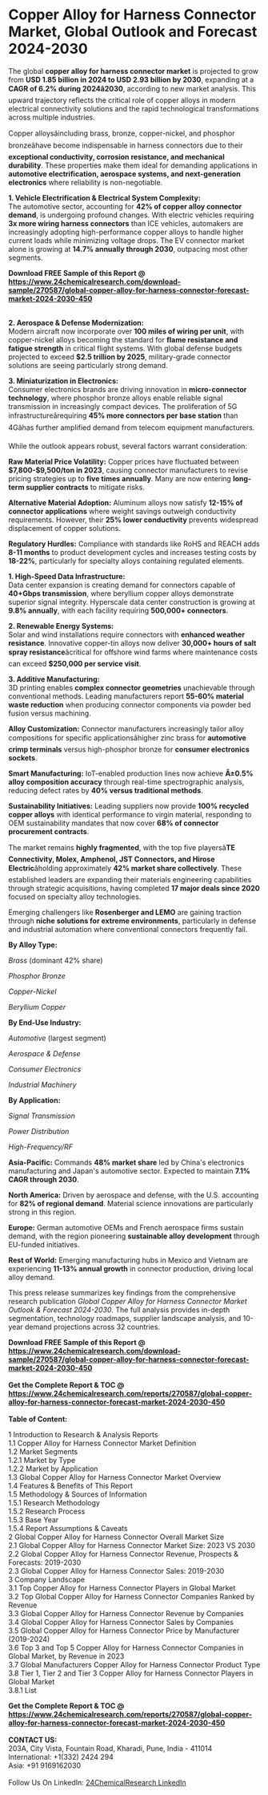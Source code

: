 <h1>Copper Alloy for Harness Connector Market, Global Outlook and Forecast 2024-2030</h1><p>The global <strong>copper alloy for harness connector market</strong> is projected to grow from <strong>USD 1.85 billion in 2024 to USD 2.93 billion by 2030</strong>, expanding at a <strong>CAGR of 6.2% during 2024â2030</strong>, according to new market analysis. This upward trajectory reflects the critical role of copper alloys in modern electrical connectivity solutions and the rapid technological transformations across multiple industries.</p><p>Copper alloysâincluding brass, bronze, copper-nickel, and phosphor bronzeâhave become indispensable in harness connectors due to their <strong>exceptional conductivity, corrosion resistance, and mechanical durability</strong>. These properties make them ideal for demanding applications in <strong>automotive electrification, aerospace systems, and next-generation electronics</strong> where reliability is non-negotiable.</p><p><strong>1. Vehicle Electrification &amp; Electrical System Complexity:</strong><br>
The automotive sector, accounting for <strong>42% of copper alloy connector demand</strong>, is undergoing profound changes. With electric vehicles requiring <strong>3x more wiring harness connectors</strong> than ICE vehicles, automakers are increasingly adopting high-performance copper alloys to handle higher current loads while minimizing voltage drops. The EV connector market alone is growing at <strong>14.7% annually through 2030</strong>, outpacing most other segments.</p><div><b>Download FREE Sample of this Report @ 
            <a href="https://www.24chemicalresearch.com/download-sample/270587/global-copper-alloy-for-harness-connector-forecast-market-2024-2030-450">
            https://www.24chemicalresearch.com/download-sample/270587/global-copper-alloy-for-harness-connector-forecast-market-2024-2030-450</a></b></div><br><p><strong>2. Aerospace &amp; Defense Modernization:</strong><br>
Modern aircraft now incorporate over <strong>100 miles of wiring per unit</strong>, with copper-nickel alloys becoming the standard for <strong>flame resistance and fatigue strength</strong> in critical flight systems. With global defense budgets projected to exceed <strong>$2.5 trillion by 2025</strong>, military-grade connector solutions are seeing particularly strong demand.</p><p><strong>3. Miniaturization in Electronics:</strong><br>
Consumer electronics brands are driving innovation in <strong>micro-connector technology</strong>, where phosphor bronze alloys enable reliable signal transmission in increasingly compact devices. The proliferation of 5G infrastructureârequiring <strong>45% more connectors per base station</strong> than 4Gâhas further amplified demand from telecom equipment manufacturers.</p><p>While the outlook appears robust, several factors warrant consideration:</p><p><strong>Raw Material Price Volatility:</strong> Copper prices have fluctuated between <strong>$7,800-$9,500/ton in 2023</strong>, causing connector manufacturers to revise pricing strategies up to <strong>five times annually</strong>. Many are now entering <strong>long-term supplier contracts</strong> to mitigate risks.</p><p><strong>Alternative Material Adoption:</strong> Aluminum alloys now satisfy <strong>12-15% of connector applications</strong> where weight savings outweigh conductivity requirements. However, their <strong>25% lower conductivity</strong> prevents widespread displacement of copper solutions.</p><p><strong>Regulatory Hurdles:</strong> Compliance with standards like RoHS and REACH adds <strong>8-11 months</strong> to product development cycles and increases testing costs by <strong>18-22%</strong>, particularly for specialty alloys containing regulated elements.</p><p><strong>1. High-Speed Data Infrastructure:</strong><br>
Data center expansion is creating demand for connectors capable of <strong>40+Gbps transmission</strong>, where beryllium copper alloys demonstrate superior signal integrity. Hyperscale data center construction is growing at <strong>9.8% annually</strong>, with each facility requiring <strong>500,000+ connectors</strong>.</p><p><strong>2. Renewable Energy Systems:</strong><br>
Solar and wind installations require connectors with <strong>enhanced weather resistance</strong>. Innovative copper-tin alloys now deliver <strong>30,000+ hours of salt spray resistance</strong>âcritical for offshore wind farms where maintenance costs can exceed <strong>$250,000 per service visit</strong>.</p><p><strong>3. Additive Manufacturing:</strong><br>
3D printing enables <strong>complex connector geometries</strong> unachievable through conventional methods. Leading manufacturers report <strong>55-60% material waste reduction</strong> when producing connector components via powder bed fusion versus machining.</p><p><strong>Alloy Customization:</strong> Connector manufacturers increasingly tailor alloy compositions for specific applicationsâhigher zinc brass for <strong>automotive crimp terminals</strong> versus high-phosphor bronze for <strong>consumer electronics sockets</strong>.</p><p><strong>Smart Manufacturing:</strong> IoT-enabled production lines now achieve <strong>Â±0.5% alloy composition accuracy</strong> through real-time spectrographic analysis, reducing defect rates by <strong>40% versus traditional methods</strong>.</p><p><strong>Sustainability Initiatives:</strong> Leading suppliers now provide <strong>100% recycled copper alloys</strong> with identical performance to virgin material, responding to OEM sustainability mandates that now cover <strong>68% of connector procurement contracts</strong>.</p><p>The market remains <strong>highly fragmented</strong>, with the top five playersâ<strong>TE Connectivity, Molex, Amphenol, JST Connectors, and Hirose Electric</strong>âholding approximately <strong>42% market share collectively</strong>. These established leaders are expanding their materials engineering capabilities through strategic acquisitions, having completed <strong>17 major deals since 2020</strong> focused on specialty alloy technologies.</p><p>Emerging challengers like <strong>Rosenberger and LEMO</strong> are gaining traction through <strong>niche solutions for extreme environments</strong>, particularly in defense and industrial automation where conventional connectors frequently fail.</p><p><strong>By Alloy Type:</strong></p><p><em>Brass</em> (dominant 42% share)</p><p><em>Phosphor Bronze</em></p><p><em>Copper-Nickel</em></p><p><em>Beryllium Copper</em></p><p><strong>By End-Use Industry:</strong></p><p><em>Automotive</em> (largest segment)</p><p><em>Aerospace &amp; Defense</em></p><p><em>Consumer Electronics</em></p><p><em>Industrial Machinery</em></p><p><strong>By Application:</strong></p><p><em>Signal Transmission</em></p><p><em>Power Distribution</em></p><p><em>High-Frequency/RF</em></p><p><strong>Asia-Pacific:</strong> Commands <strong>48% market share</strong> led by China's electronics manufacturing and Japan's automotive sector. Expected to maintain <strong>7.1% CAGR through 2030</strong>.</p><p><strong>North America:</strong> Driven by aerospace and defense, with the U.S. accounting for <strong>82% of regional demand</strong>. Material science innovations are particularly strong in this region.</p><p><strong>Europe:</strong> German automotive OEMs and French aerospace firms sustain demand, with the region pioneering <strong>sustainable alloy development</strong> through EU-funded initiatives.</p><p><strong>Rest of World:</strong> Emerging manufacturing hubs in Mexico and Vietnam are experiencing <strong>11-13% annual growth</strong> in connector production, driving local alloy demand.</p><p>This press release summarizes key findings from the comprehensive research publication <em>Global Copper Alloy for Harness Connector Market Outlook &amp; Forecast 2024-2030</em>. The full analysis provides in-depth segmentation, technology roadmaps, supplier landscape analysis, and 10-year demand projections across 32 countries.</p><div><b>Download FREE Sample of this Report @ 
            <a href="https://www.24chemicalresearch.com/download-sample/270587/global-copper-alloy-for-harness-connector-forecast-market-2024-2030-450">
            https://www.24chemicalresearch.com/download-sample/270587/global-copper-alloy-for-harness-connector-forecast-market-2024-2030-450</a></b></div><br><div><b>Get the Complete Report & TOC @ 
            <a href="https://www.24chemicalresearch.com/reports/270587/global-copper-alloy-for-harness-connector-forecast-market-2024-2030-450">
            https://www.24chemicalresearch.com/reports/270587/global-copper-alloy-for-harness-connector-forecast-market-2024-2030-450</a></b></div><br>
            <b>Table of Content:</b><p>1 Introduction to Research & Analysis Reports<br />
    1.1 Copper Alloy for Harness Connector Market Definition<br />
    1.2 Market Segments<br />
        1.2.1 Market by Type<br />
        1.2.2 Market by Application<br />
    1.3 Global Copper Alloy for Harness Connector Market Overview<br />
    1.4 Features & Benefits of This Report<br />
    1.5 Methodology & Sources of Information<br />
        1.5.1 Research Methodology<br />
        1.5.2 Research Process<br />
        1.5.3 Base Year<br />
        1.5.4 Report Assumptions & Caveats<br />
2 Global Copper Alloy for Harness Connector Overall Market Size<br />
    2.1 Global Copper Alloy for Harness Connector Market Size: 2023 VS 2030<br />
    2.2 Global Copper Alloy for Harness Connector Revenue, Prospects & Forecasts: 2019-2030<br />
    2.3 Global Copper Alloy for Harness Connector Sales: 2019-2030<br />
3 Company Landscape<br />
    3.1 Top Copper Alloy for Harness Connector Players in Global Market<br />
    3.2 Top Global Copper Alloy for Harness Connector Companies Ranked by Revenue<br />
    3.3 Global Copper Alloy for Harness Connector Revenue by Companies<br />
    3.4 Global Copper Alloy for Harness Connector Sales by Companies<br />
    3.5 Global Copper Alloy for Harness Connector Price by Manufacturer (2019-2024)<br />
    3.6 Top 3 and Top 5 Copper Alloy for Harness Connector Companies in Global Market, by Revenue in 2023<br />
    3.7 Global Manufacturers Copper Alloy for Harness Connector Product Type<br />
    3.8 Tier 1, Tier 2 and Tier 3 Copper Alloy for Harness Connector Players in Global Market<br />
        3.8.1 List</p><div><b>Get the Complete Report & TOC @ 
            <a href="https://www.24chemicalresearch.com/reports/270587/global-copper-alloy-for-harness-connector-forecast-market-2024-2030-450">
            https://www.24chemicalresearch.com/reports/270587/global-copper-alloy-for-harness-connector-forecast-market-2024-2030-450</a></b></div><br><b>CONTACT US:</b><br>
            203A, City Vista, Fountain Road, Kharadi, Pune, India - 411014<br>
            International: +1(332) 2424 294<br>
            Asia: +91 9169162030 <br><br>
            Follow Us On LinkedIn: <a href="https://www.linkedin.com/company/24chemicalresearch/">24ChemicalResearch LinkedIn</a>